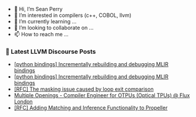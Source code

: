 - 👋 Hi, I’m Sean Perry
- 👀 I’m interested in compilers (c++, COBOL, llvm)
- 🌱 I’m currently learning ...
- 💞️ I’m looking to collaborate on ...
- 📫 How to reach me ...

<!---
s66perry/s66perry is a ✨ special ✨ repository because its `README.md` (this file) appears on your GitHub profile.
You can click the Preview link to take a look at your changes.
--->
### 📕 Latest LLVM Discourse Posts

<!-- DISCOURSE-LLVM:START -->
- [[python bindings] Incrementally rebuilding and debugging MLIR bindings](https://discourse.llvm.org/t/python-bindings-incrementally-rebuilding-and-debugging-mlir-bindings/87276#post_2)
- [[python bindings] Incrementally rebuilding and debugging MLIR bindings](https://discourse.llvm.org/t/python-bindings-incrementally-rebuilding-and-debugging-mlir-bindings/87276#post_1)
- [[RFC] The masking issue caused by loop exit comparison](https://discourse.llvm.org/t/rfc-the-masking-issue-caused-by-loop-exit-comparison/87275#post_1)
- [Multiple Openings - Compiler Engineer for OTPUs &lpar;Optical TPUs&rpar; @ Flux London](https://discourse.llvm.org/t/multiple-openings-compiler-engineer-for-otpus-optical-tpus-flux-london/87274#post_1)
- [[RFC] Adding Matching and Inference Functionality to Propeller](https://discourse.llvm.org/t/rfc-adding-matching-and-inference-functionality-to-propeller/86238?page=2#post_23)
<!-- DISCOURSE-LLVM:END -->
